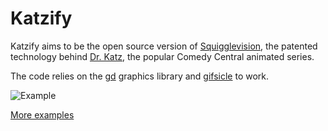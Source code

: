 Katzify
=======

Katzify aims to be the open source version of [Squigglevision](http://en.wikipedia.org/wiki/Squigglevision), the patented technology behind [Dr. Katz](http://en.wikipedia.org/wiki/Dr._Katz,_Professional_Therapist), the popular Comedy Central animated series.

The code relies on the [gd](http://www.php.net/gd) graphics library and [gifsicle](http://www.lcdf.org/gifsicle/) to work.

![Example](http://atoi.cc/pub/katzify/katzify_loose.gif)

[More examples](http://atoi.cc/pub/katzify/)
